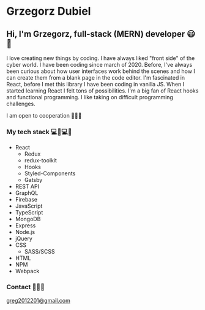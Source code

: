 # Grzegorz Dubiel

## Hi, I'm Grzegorz, full-stack (MERN) developer :smiley::wave:

I love creating new things by coding. I have always liked "front side" of the cyber world. I have been coding since march of 2020. Before, I've always been curious about how user interfaces work behind the scenes and how I can create them from a blank page in the code editor. I'm fascinated in React, before I met this library I have been coding in vanilla JS. When I started learning React I felt tons of possibilities. I'm a big fan of React hooks and functional programming. I like taking on difficult programming challenges. 

I am open to cooperation :handshake::handshake::handshake:

### My tech stack 	:computer::muscle::computer::muscle:

* React
  * Redux
  * redux-toolkit
  * Hooks
  * Styled-Components
  * Gatsby
* REST API
* GraphQL
* Firebase
* JavaScript
* TypeScript
* MongoDB
* Express
* Node.js
* jQuery
* CSS
  * SASS/SCSS
* HTML
* NPM
* Webpack
 
 
 ### Contact   :e-mail::e-mail::e-mail:
 
 greg2012201@gmail.com

